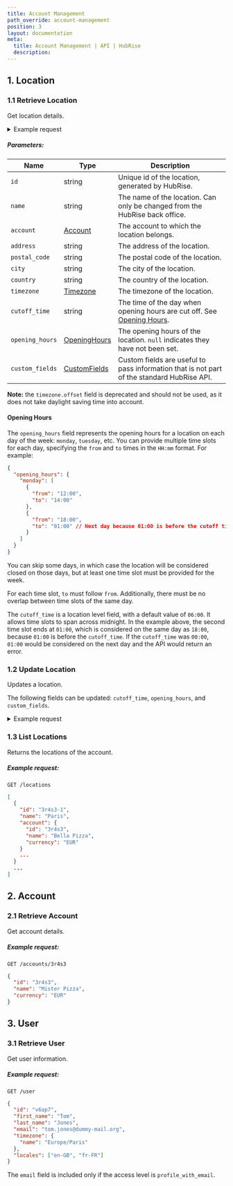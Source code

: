```yaml
---
title: Account Management
path_override: account-management
position: 3
layout: documentation
meta:
  title: Account Management | API | HubRise
  description:
---
```


## 1. Location

### 1.1 Retrieve Location

Get location details.

<CallSummaryTable
  endpoint="GET /locations/:id"
  shortEndpoint="GET /location (location only)"
  accessLevel="location, account"
/>

<details>

<summary>Example request</summary>

`GET /locations/3r4s3-1`

```json
{
  "id": "3r4s3-1",
  "name": "Paris",
  "account": {
    "id": "3r4s3",
    "name": "Bella Pizza",
    "currency": "EUR"
  },
  "address": "13 rue du Chant des Oiseaux",
  "postal_code": "75003",
  "city": "Paris",
  "country": "FR",
  "timezone": {
    "name": "Europe/Paris"
  },
  "cutoff_time": "06:00",
  "opening_hours": {
    "monday": [
      {
        "from": "12:00",
        "to": "14:00"
      },
      {
        "from": "18:00",
        "to": "01:00"
      }
    ]
  },
  "custom_fields": {
    "delivery": {
      "door_time": "35"
    }
  }
}
```

</details>

##### Parameters:

| Name            | Type                                                     | Description                                                                                |
| --------------- | -------------------------------------------------------- | ------------------------------------------------------------------------------------------ |
| `id`            | string                                                   | Unique id of the location, generated by HubRise.                                           |
| `name`          | string                                                   | The name of the location. Can only be changed from the HubRise back office.                |
| `account`       | [Account](#account)                                      | The account to which the location belongs.                                                 |
| `address`       | string                                                   | The address of the location.                                                               |
| `postal_code`   | string                                                   | The postal code of the location.                                                           |
| `city`          | string                                                   | The city of the location.                                                                  |
| `country`       | string                                                   | The country of the location.                                                               |
| `timezone`      | [Timezone](/developers/api/general-concepts#timezones)   | The timezone of the location.                                                              |
| `cutoff_time`   | string                                                   | The time of the day when opening hours are cut off. See [Opening Hours](#opening-hours).   |
| `opening_hours` | [OpeningHours](#opening-hours)                           | The opening hours of the location. `null` indicates they have not been set.                |
| `custom_fields` | [CustomFields](/developers/api/extensions#custom-fields) | Custom fields are useful to pass information that is not part of the standard HubRise API. |

**Note:** the `timezone.offset` field is deprecated and should not be used, as it does not take daylight saving time into account.

#### Opening Hours

The `opening_hours` field represents the opening hours for a location on each day of the week: `monday`, `tuesday`, etc. You can provide multiple time slots for each day, specifying the `from` and `to` times in the `HH:mm` format. For example:

```json
{
  "opening_hours": {
    "monday": [
      {
        "from": "12:00",
        "to": "14:00"
      },
      {
        "from": "18:00",
        "to": "01:00" // Next day because 01:00 is before the cutoff time (= 06:00)
      }
    ]
  }
}
```

You can skip some days, in which case the location will be considered closed on those days, but at least one time slot must be provided for the week.

For each time slot, `to` must follow `from`. Additionally, there must be no overlap between time slots of the same day.

The `cutoff_time` is a location level field, with a default value of `06:00`. It allows time slots to span across midnight. In the example above, the second time slot ends at `01:00`, which is considered on the same day as `18:00`, because `01:00` is before the `cutoff_time`. If the `cutoff_time` was `00:00`, `01:00` would be considered on the next day and the API would return an error.

### 1.2 Update Location

Updates a location.

<CallSummaryTable
  endpoint="PATCH /locations/:id"
  shortEndpoint="PATCH /location (location only)"
  accessLevel="location, account"
/>

The following fields can be updated: `cutoff_time`, `opening_hours`, and `custom_fields`.

<details>

<summary>Example request</summary>

`PATCH /locations/3r4s3-1`

```json
{
  "cutoff_time": "05:00",
  "opening_hours": {
    "monday": [
      {
        "from": "09:00",
        "to": "12:30"
      },
      {
        "from": "14:00",
        "to": "23:30"
      }
    ],
    "tuesday": [
      {
        "from": "09:00",
        "to": "12:30"
      },
      {
        "from": "14:00",
        "to": "23:30"
      }
    ],
    "wednesday": [
      {
        "from": "09:00",
        "to": "12:30"
      },
      {
        "from": "14:00",
        "to": "01:30"
      }
    ],
    "thursday": [],
    "friday": [
      {
        "from": "17:00",
        "to": "02:00"
      }
    ],
    "saturday": [
      {
        "from": "18:00",
        "to": "02:00"
      }
    ],
    "sunday": [
      {
        "from": "18:00",
        "to": "23:00"
      }
    ]
  },
  "custom_fields": {
    "delivery": {
      "door_time": "35"
    }
  }
}
```

</details>

### 1.3 List Locations

Returns the locations of the account.

<CallSummaryTable endpoint="GET /locations/" accessLevel="account" />

##### Example request:

`GET /locations`

```json
[
  {
    "id": "3r4s3-1",
    "name": "Paris",
    "account": {
      "id": "3r4s3",
      "name": "Bella Pizza",
      "currency": "EUR"
    }
    ...
  }
  ...
]
```

## 2. Account

### 2.1 Retrieve Account

Get account details.

<CallSummaryTable endpoint="GET /accounts/:id" shortEndpoint="GET /account" accessLevel="account" />

##### Example request:

`GET /accounts/3r4s3`

```json
{
  "id": "3r4s3",
  "name": "Mister Pizza",
  "currency": "EUR"
}
```

## 3. User

### 3.1 Retrieve User

Get user information.

<CallSummaryTable endpoint="GET /user" accessLevel="profile, profile_with_email" />

##### Example request:

`GET /user`

```json
{
  "id": "v6ap7",
  "first_name": "Tom",
  "last_name": "Jones",
  "email": "tom.jones@dummy-mail.org",
  "timezone": {
    "name": "Europe/Paris"
  },
  "locales": ["en-GB", "fr-FR"]
}
```

The `email` field is included only if the access level is `profile_with_email`.
